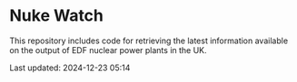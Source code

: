 # Nuke Watch

This repository includes code for retrieving the latest information available on the output of EDF nuclear power plants in the UK.

Last updated: 2024-12-23 05:14
